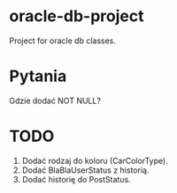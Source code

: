 # oracle-db-project
Project for oracle db classes.

# Pytania
Gdzie dodać NOT NULL?

# TODO
1. Dodać rodzaj do koloru (CarColorType).
2. Dodać BlaBlaUserStatus z historią.
3. Dodać historię do PostStatus.
